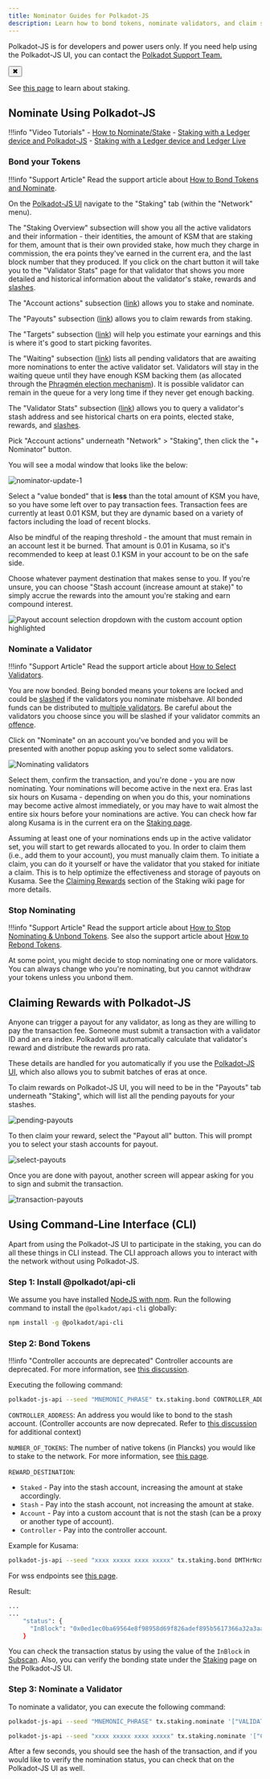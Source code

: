 ```yaml
---
title: Nominator Guides for Polkadot-JS
description: Learn how to bond tokens, nominate validators, and claim staking rewards using Polkadot-JS.
---
```


<!-- MessageBox -->
<div id="messageBox" class="floating-message-box">
  <p>
    Polkadot-JS is for developers and power users only. If you need help using the Polkadot-JS UI, you can contact the
    <a href="https://support.polkadot.network/support/home" target="_blank" rel="noopener noreferrer">
      Polkadot Support Team.
    </a>
  </p>
  <button class="close-messagebox" aria-label="Close message">✖</button>
</div>

See [this page](./learn-staking.md) to learn about staking.

## Nominate Using Polkadot-JS

!!!info "Video Tutorials"
    - [How to Nominate/Stake](https://youtu.be/FCXC0CDhyS4?t=219)
    - [Staking with a Ledger device and Polkadot-JS](https://youtu.be/7VlTncHCGPc)
    - [Staking with a Ledger device and Ledger Live](https://www.youtube.com/watch?v=jL-N_IWiYVA)

### Bond your Tokens

!!!info "Support Article"
    Read the support article about [How to Bond Tokens and Nominate](https://support.polkadot.network/support/solutions/articles/65000168057-polkadot-js-ui-how-do-i-stake-nominate-on-polkadot-).

On the [Polkadot-JS UI](https://polkadot.js.org/apps) navigate to the "Staking" tab (within the
"Network" menu).

The "Staking Overview" subsection will show you all the active validators and their information -
their identities, the amount of KSM that are staking for them, amount that is their own provided
stake, how much they charge in commission, the era points they've earned in the current era, and the
last block number that they produced. If you click on the chart button it will take you to the
"Validator Stats" page for that validator that shows you more detailed and historical information
about the validator's stake, rewards and [slashes](./learn-offenses.md).

The "Account actions" subsection ([link](https://polkadot.js.org/apps/#/staking/actions)) allows you
to stake and nominate.

The "Payouts" subsection ([link](https://polkadot.js.org/apps/#/staking/payouts)) allows you to
claim rewards from staking.

The "Targets" subsection ([link](https://polkadot.js.org/apps/#/staking/targets)) will help you
estimate your earnings and this is where it's good to start picking favorites.

The "Waiting" subsection ([link](https://polkadot.js.org/apps/#/staking/waiting)) lists all pending
validators that are awaiting more nominations to enter the active validator set. Validators will
stay in the waiting queue until they have enough KSM backing them (as allocated through the
[Phragmén election mechanism](./learn-phragmen.md)). It is possible validator can remain in the
queue for a very long time if they never get enough backing.

The "Validator Stats" subsection ([link](https://polkadot.js.org/apps/#/staking/query)) allows you
to query a validator's stash address and see historical charts on era points, elected stake,
rewards, and [slashes](./learn-offenses.md).

Pick "Account actions" underneath "Network" > "Staking", then click the "+ Nominator" button.

You will see a modal window that looks like the below:

![nominator-update-1](../assets/kusama/kusama_nominator_popup.png)

Select a "value bonded" that is **less** than the total amount of KSM you have, so you have some
left over to pay transaction fees. Transaction fees are currently at least 0.01 KSM, but they are
dynamic based on a variety of factors including the load of recent blocks.

Also be mindful of the reaping threshold - the amount that must remain in an account lest it be
burned. That amount is 0.01 in Kusama, so it's recommended to keep at least 0.1 KSM in your account
to be on the safe side.

Choose whatever payment destination that makes sense to you. If you're unsure, you can choose "Stash
account (increase amount at stake)" to simply accrue the rewards into the amount you're staking and
earn compound interest.

![Payout account selection dropdown with the custom account option highlighted](../assets/payout/01.png)

### Nominate a Validator

!!!info "Support Article"
    Read the support article about [How to Select Validators](https://support.polkadot.network/support/solutions/articles/65000150130-how-do-i-know-which-validators-to-choose-).

You are now bonded. Being bonded means your tokens are locked and could be
[slashed](./learn-offenses.md) if the validators you nominate misbehave. All bonded funds can be
distributed to [multiple validators](../general/chain-state-values.md).
Be careful about the validators you choose since you will be slashed if your validator commits an
[offence](./learn-offenses.md).

Click on "Nominate" on an account you've bonded and you will be presented with another popup asking
you to select some validators.

![Nominating validators](../assets/kusama/kusama_nominator_selection.png)

Select them, confirm the transaction, and you're done - you are now nominating. Your nominations
will become active in the next era. Eras last six hours on Kusama - depending on when you do this,
your nominations may become active almost immediately, or you may have to wait almost the entire six
hours before your nominations are active. You can check how far along Kusama is in the current era
on the [Staking page](https://polkadot.js.org/apps/#/staking).

Assuming at least one of your nominations ends up in the active validator set, you will start to get
rewards allocated to you. In order to claim them (i.e., add them to your account), you must manually
claim them. To initiate a claim, you can do it yourself or have the validator that you staked for
initiate a claim. This is to help optimize the effectiveness and storage of payouts on Kusama. See
the [Claiming Rewards](./learn-staking.md#claiming-staking-rewards) section of the Staking wiki page for
more details.

### Stop Nominating

!!!info "Support Article"
    Read the support article about [How to Stop Nominating & Unbond Tokens](https://support.polkadot.network/support/solutions/articles/65000167902-how-can-i-unstake-my-tokens-again-). See also the support article about [How to Rebond Tokens](https://support.polkadot.network/support/solutions/articles/65000170241-polkadot-js-ui-how-to-rebond-tokens-during-the-unbonding-period).

At some point, you might decide to stop nominating one or more validators. You can always change who
you're nominating, but you cannot withdraw your tokens unless you unbond them.

## Claiming Rewards with Polkadot-JS

Anyone can trigger a payout for any validator, as long as they are willing to pay the transaction
fee. Someone must submit a transaction with a validator ID and an era index. Polkadot will
automatically calculate that validator's reward and distribute the rewards pro rata.

These details are handled for you automatically if you use the
[Polkadot-JS UI](https://polkadot.js.org/apps/#/staking/payout), which also allows you to submit
batches of eras at once.

To claim rewards on Polkadot-JS UI, you will need to be in the "Payouts" tab underneath "Staking",
which will list all the pending payouts for your stashes.

![pending-payouts](../assets/polkadotjs_payout_page.png)

To then claim your reward, select the "Payout all" button. This will prompt you to select your stash
accounts for payout.

![select-payouts](../assets/polkadotjs_payout_popup.png)

Once you are done with payout, another screen will appear asking for you to sign and submit the
transaction.

![transaction-payouts](../assets/polkadotjs_payout_complete.png)

## Using Command-Line Interface (CLI)

Apart from using the Polkadot-JS UI to participate in the staking, you can do all these things in
CLI instead. The CLI approach allows you to interact with the network without using Polkadot-JS.

### Step 1: Install @polkadot/api-cli

We assume you have installed [NodeJS with npm](https://nodejs.org). Run the following command to
install the `@polkadot/api-cli` globally:

```bash
npm install -g @polkadot/api-cli
```

### Step 2: Bond Tokens

!!!info "Controller accounts are deprecated"
    Controller accounts are deprecated. For more information, see [this discussion](https://forum.polkadot.network/t/staking-controller-deprecation-plan-staking-ui-leads-comms/2748).

Executing the following command:

```bash
polkadot-js-api --seed "MNEMONIC_PHRASE" tx.staking.bond CONTROLLER_ADDRESS NUMBER_OF_TOKENS REWARD_DESTINATION --ws WEBSOCKET_ENDPOINT
```

`CONTROLLER_ADDRESS`: An address you would like to bond to the stash account. (Controller accounts
are now deprecated. Refer to
[this discussion](https://forum.polkadot.network/t/staking-controller-deprecation-plan-staking-ui-leads-comms/2748)
for additional context)

`NUMBER_OF_TOKENS`: The number of native tokens (in Plancks) you would like to stake to the network.
For more information, see [this page](../learn/learn-DOT.md).

`REWARD_DESTINATION`:

- `Staked` - Pay into the stash account, increasing the amount at stake accordingly.
- `Stash` - Pay into the stash account, not increasing the amount at stake.
- `Account` - Pay into a custom account that is not the stash (can be a proxy or another type of
  account).
- `Controller` - Pay into the controller account.

Example for Kusama:

```bash
polkadot-js-api --seed "xxxx xxxxx xxxx xxxxx" tx.staking.bond DMTHrNcmA8QbqRS4rBq8LXn8ipyczFoNMb1X4cY2WD9tdBX 1000000000000 Staked --ws wss://kusama-rpc.polkadot.io
```

For wss endpoints see [this page](https://docs.polkadot.com/develop/networks/).

Result:

```bash
...
...
    "status": {
      "InBlock": "0x0ed1ec0ba69564e8f98958d69f826adef895b5617366a32a3aa384290e98514e"
    }
```

You can check the transaction status by using the value of the `InBlock` in
[Subscan](https://www.subscan.io/). Also, you can verify the bonding state under the
[Staking](https://polkadot.js.org/apps/#/staking/actions) page on the Polkadot-JS UI.

### Step 3: Nominate a Validator

To nominate a validator, you can execute the following command:

```bash
polkadot-js-api --seed "MNEMONIC_PHRASE" tx.staking.nominate '["VALIDATOR_ADDRESS"]' --ws WS_ENDPOINT
```

```bash
polkadot-js-api --seed "xxxx xxxxx xxxx xxxxx" tx.staking.nominate '["CmD9vaMYoiKe7HiFnfkftwvhKbxN9bhyjcDrfFRGbifJEG8","E457XaKbj2yTB2URy8N4UuzmyuFRkcdxYs67UvSgVr7HyFb"]' --ws wss://kusama-rpc.polkadot.io
```

After a few seconds, you should see the hash of the transaction, and if you would like to verify the
nomination status, you can check that on the Polkadot-JS UI as well.
